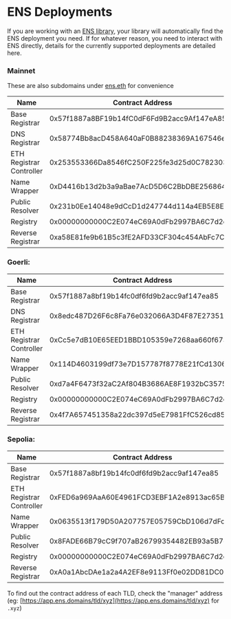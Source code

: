 # ENS Deployments

If you are working with an [ENS library](dapp-developer-guide/ens-libraries.md), your library will automatically find the ENS deployment you need. If for whatever reason, you need to interact with ENS directly, details for the currently supported deployments are detailed here.

### Mainnet

These are also subdomains under [ens.eth](https://app.ens.domains/ens.eth?tab=subnames) for convenience

| Name                     | Contract Address                           |
| ------------------------ | ------------------------------------------ |
| Base Registrar           | 0x57f1887a8BF19b14fC0dF6Fd9B2acc9Af147eA85 |
| DNS Registrar            | 0x58774Bb8acD458A640aF0B88238369A167546ef2 |
| ETH Registrar Controller | 0x253553366Da8546fC250F225fe3d25d0C782303b |
| Name Wrapper             | 0xD4416b13d2b3a9aBae7AcD5D6C2BbDBE25686401 |
| Public Resolver          | 0x231b0Ee14048e9dCcD1d247744d114a4EB5E8E63 |
| Registry                 | 0x00000000000C2E074eC69A0dFb2997BA6C7d2e1e |
| Reverse Registrar        | 0xa58E81fe9b61B5c3fE2AFD33CF304c454AbFc7Cb |

### Goerli:

| Name                     | Contract Address                           |
| ------------------------ | ------------------------------------------ |
| Base Registrar           | 0x57f1887a8bf19b14fc0df6fd9b2acc9af147ea85 |
| DNS Registrar            | 0x8edc487D26F6c8Fa76e032066A3D4F87E273515d |
| ETH Registrar Controller | 0xCc5e7dB10E65EED1BBD105359e7268aa660f6734 |
| Name Wrapper             | 0x114D4603199df73e7D157787f8778E21fCd13066 |
| Public Resolver          | 0xd7a4F6473f32aC2Af804B3686AE8F1932bC35750 |
| Registry                 | 0x00000000000C2E074eC69A0dFb2997BA6C7d2e1e |
| Reverse Registrar        | 0x4f7A657451358a22dc397d5eE7981FfC526cd856 |

### Sepolia:

| Name                     | Contract Address                           |
| ------------------------ | ------------------------------------------ |
| Base Registrar           | 0x57f1887a8bf19b14fc0df6fd9b2acc9af147ea85 |
| ETH Registrar Controller | 0xFED6a969AaA60E4961FCD3EBF1A2e8913ac65B72 |
| Name Wrapper             | 0x0635513f179D50A207757E05759CbD106d7dFcE8 |
| Public Resolver          | 0x8FADE66B79cC9f707aB26799354482EB93a5B7dD |
| Registry                 | 0x00000000000C2E074eC69A0dFb2997BA6C7d2e1e |
| Reverse Registrar        | 0xA0a1AbcDAe1a2a4A2EF8e9113Ff0e02DD81DC0C6 |

To find out the contract address of each TLD, check the "manager" address (eg: [https://app.ens.domains/tld/xyz](https://app.ens.domains/tld/xyz) for `.xyz`)
